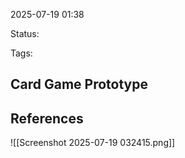 2025-07-19 01:38

Status:

Tags:

## Card Game Prototype



## References
![[Screenshot 2025-07-19 032415.png]]